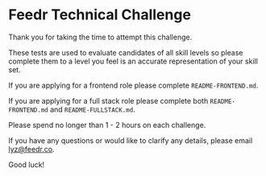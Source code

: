# Feedr Technical Challenge

Thank you for taking the time to attempt this challenge.

These tests are used to evaluate candidates of all skill levels so please complete them to a level you feel is an accurate representation of your skill set.

If you are applying for a frontend role please complete `README-FRONTEND.md`.

If you are applying for a full stack role please complete both `README-FRONTEND.md` and `README-FULLSTACK.md`.

Please spend no longer than 1 - 2 hours on each challenge.

If you have any questions or would like to clarify any details, please email lyz@feedr.co.

Good luck!
